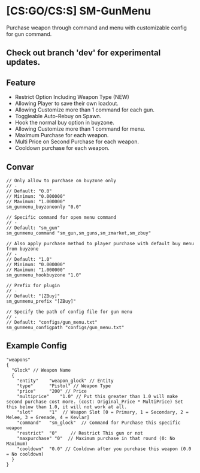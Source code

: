 # [CS:GO/CS:S] SM-GunMenu
Purchase weapon through command and menu with customizable config for gun command.

## Check out branch 'dev' for experimental updates.

## Feature
- Restrict Option Including Weapon Type (NEW)
- Allowing Player to save their own loadout.
- Allowing Customize more than 1 command for each gun.
- Toggleable Auto-Rebuy on Spawn.
- Hook the normal buy option in buyzone.
- Allowing Customize more than 1 command for menu.
- Maximum Purchase for each weapon.
- Multi Price on Second Purchase for each weapon.
- Cooldown purchase for each weapon.

## Convar
```
// Only allow to purchase on buyzone only
// -
// Default: "0.0"
// Minimum: "0.000000"
// Maximum: "1.000000"
sm_gunmenu_buyzoneonly "0.0"

// Specific command for open menu command
// -
// Default: "sm_gun"
sm_gunmenu_command "sm_gun,sm_guns,sm_zmarket,sm_zbuy"

// Also apply purchase method to player purchase with default buy menu from buyzone
// -
// Default: "1.0"
// Minimum: "0.000000"
// Maximum: "1.000000"
sm_gunmenu_hookbuyzone "1.0"

// Prefix for plugin
// -
// Default: "[ZBuy]"
sm_gunmenu_prefix "[ZBuy]"

// Specify the path of config file for gun menu
// - 
// Default: "configs/gun_menu.txt"
sm_gunmenu_configpath "configs/gun_menu.txt"
```

## Example Config
```
"weapons"
{
  "Glock" // Weapon Name
  {
    "entity"    "weapon_glock" // Entity
    "type"      "Pistol" // Weapon Type
    "price"     "200" // Price
    "multiprice"	"1.0" // Put this greater than 1.0 will make second purchase cost more. (cost: Original_Price * MultiPrice) Set this below than 1.0, it will not work at all. 
    "slot"		"1"  // Weapon Slot [0 = Primary, 1 = Secondary, 2 = Melee, 3 = Grenade, 4 = Kevlar]
    "command"	"sm_glock"  // Command for Purchase this specific weapon
    "restrict"	"0"     // Restrict This gun or not
    "maxpurchase" "0"  // Maximum purchase in that round (0: No Maximum)
    "cooldown"	"0.0" // Cooldown after you purchase this weapon (0.0 = No cooldown)
  }
}
```


